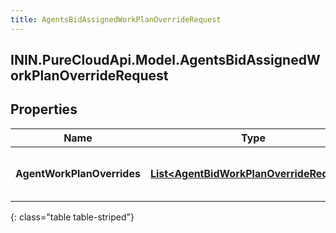```yaml
---
title: AgentsBidAssignedWorkPlanOverrideRequest
---
```

## ININ.PureCloudApi.Model.AgentsBidAssignedWorkPlanOverrideRequest

## Properties

|Name | Type | Description | Notes|
|------------ | ------------- | ------------- | -------------|
| **AgentWorkPlanOverrides** | [**List&lt;AgentBidWorkPlanOverrideRequest&gt;**](AgentBidWorkPlanOverrideRequest.html) | The list of agent work plan overrides | |
{: class="table table-striped"}


